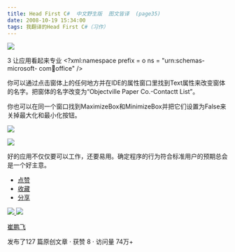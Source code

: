 ```yaml
---
title: Head First C#  中文野生版  图文皆译  (page35)
date: 2008-10-19 15:34:00
tags: 我翻译的Head First C#（习作）
---
```

![](https://p-blog.csdn.net/images/p_blog_csdn_net/cuipengfei1/EntryImages/20081019/%E6%88%AA%E5%9B%BE05.jpg)

3  让应用看起来专业  <?xml:namespace prefix = o ns = "urn:schemas-microsoft-
com:office:office" />

你可以通过点击窗体上的任何地方并在IDE的属性窗口里找到Text属性来改变窗体的名字。把窗体的名字改变为“Objectville Paper
Co.-Contactt List”。

你也可以在同一个窗口找到MaximizeBox和MinimizeBox并把它们设置为False来关掉最大化和最小化按钮。

![](https://p-blog.csdn.net/images/p_blog_csdn_net/cuipengfei1/EntryImages/20081019/%E6%88%AA%E5%9B%BE06633600272861718750.jpg)

![](https://p-blog.csdn.net/images/p_blog_csdn_net/cuipengfei1/EntryImages/20081019/%E6%88%AA%E5%9B%BE07633600272862031250.jpg)

好的应用不仅仅要可以工作，还要易用。确定程序的行为符合标准用户的预期总会是一个好主意。

  * [ 点赞  ](javascript:;)
  * [ 收藏  ](javascript:;)
  * [ 分享 ](javascript:;)

[ ![](https://profile.csdnimg.cn/5/2/5/3_cuipengfei1)
![](https://g.csdnimg.cn/static/user-reg-year/1x/11.png)
](https://blog.csdn.net/cuipengfei1)

[ 崔鹏飞 ](https://blog.csdn.net/cuipengfei1)

发布了127 篇原创文章  ·  获赞 8  ·  访问量 74万+

